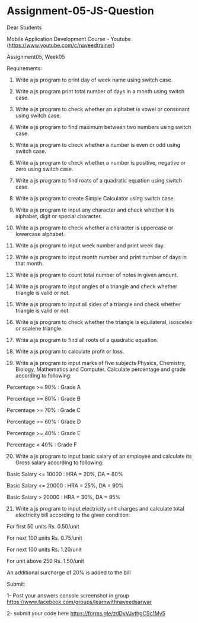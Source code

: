 # Assignment-05-JS-Question


 Dear Students

Mobile Application Development Course - Youtube (https://www.youtube.com/c/naveedtrainer)

Assignment05, Week05

Requirements: 

1. Write a js program to print day of week name using switch case.

2. Write a js program print total number of days in a month using switch case.

3. Write a js program to check whether an alphabet is vowel or consonant using switch case.

4. Write a js program to find maximum between two numbers using switch case.

5. Write a js program to check whether a number is even or odd using switch case.

6. Write a js program to check whether a number is positive, negative or zero using switch case.

7. Write a js program to find roots of a quadratic equation using switch case.

8. Write a js program to create Simple Calculator using switch case.

9. Write a js program to input any character and check whether it is alphabet, digit or special character.

10. Write a js program to check whether a character is uppercase or lowercase alphabet.

11. Write a js program to input week number and print week day.

12. Write a js program to input month number and print number of days in that month.

13. Write a js program to count total number of notes in given amount.

14. Write a js program to input angles of a triangle and check whether triangle is valid or not.

15. Write a js program to input all sides of a triangle and check whether triangle is valid or not.

16. Write a js program to check whether the triangle is equilateral, isosceles or scalene triangle.

17. Write a js program to find all roots of a quadratic equation.

18. Write a js program to calculate profit or loss.

19. Write a js program to input marks of five subjects Physics, Chemistry, Biology, Mathematics and Computer. Calculate percentage and grade according to following:

Percentage >= 90% : Grade A

Percentage >= 80% : Grade B

Percentage >= 70% : Grade C

Percentage >= 60% : Grade D

Percentage >= 40% : Grade E

Percentage < 40% : Grade F

20. Write a js program to input basic salary of an employee and calculate its Gross salary according to following:

Basic Salary <= 10000 : HRA = 20%, DA = 80%

Basic Salary <= 20000 : HRA = 25%, DA = 90%

Basic Salary > 20000 : HRA = 30%, DA = 95%

21. Write a js program to input electricity unit charges and calculate total electricity bill according to the given condition:

For first 50 units Rs. 0.50/unit

For next 100 units Rs. 0.75/unit

For next 100 units Rs. 1.20/unit

For unit above 250 Rs. 1.50/unit

An additional surcharge of 20% is added to the bill



Submit:

1- Post your answers console screenshot in group https://www.facebook.com/groups/learnwithnaveedsarwar

2- submit your code here https://forms.gle/zdDvVJvthgCSc1Mv5
